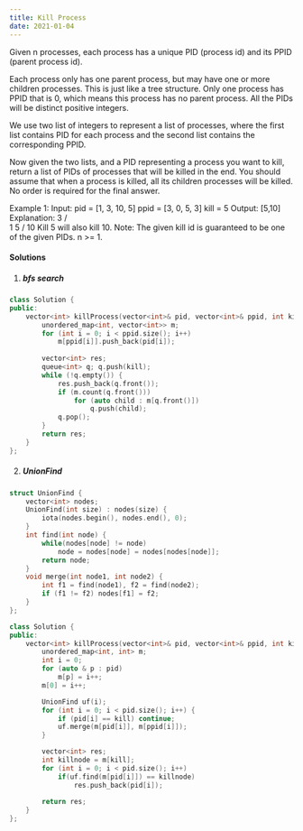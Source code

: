 ```yaml
---
title: Kill Process
date: 2021-01-04
---
```

Given n processes, each process has a unique PID (process id) and its PPID (parent process id).

Each process only has one parent process, but may have one or more children processes. This is just like a tree structure. Only one process has PPID that is 0, which means this process has no parent process. All the PIDs will be distinct positive integers.

We use two list of integers to represent a list of processes, where the first list contains PID for each process and the second list contains the corresponding PPID.

Now given the two lists, and a PID representing a process you want to kill, return a list of PIDs of processes that will be killed in the end. You should assume that when a process is killed, all its children processes will be killed. No order is required for the final answer.

Example 1:
Input: 
pid =  [1, 3, 10, 5]
ppid = [3, 0, 5, 3]
kill = 5
Output: [5,10]
Explanation: 
           3
         /   \
        1     5
             /
            10
Kill 5 will also kill 10.
Note:
The given kill id is guaranteed to be one of the given PIDs.
n >= 1.

#### Solutions

1. ##### bfs search

```cpp
class Solution {
public:
    vector<int> killProcess(vector<int>& pid, vector<int>& ppid, int kill) {
        unordered_map<int, vector<int>> m;
        for (int i = 0; i < ppid.size(); i++)
            m[ppid[i]].push_back(pid[i]);
        
        vector<int> res;
        queue<int> q; q.push(kill);
        while (!q.empty()) {
            res.push_back(q.front());
            if (m.count(q.front()))
                for (auto child : m[q.front()])
                    q.push(child);
            q.pop();
        }
        return res;
    }
};
```


2. ##### UnionFind

```cpp
struct UnionFind {
    vector<int> nodes;
    UnionFind(int size) : nodes(size) {
        iota(nodes.begin(), nodes.end(), 0);
    }
    int find(int node) {
        while(nodes[node] != node)
            node = nodes[node] = nodes[nodes[node]];
        return node;
    }
    void merge(int node1, int node2) {
        int f1 = find(node1), f2 = find(node2);
        if (f1 != f2) nodes[f1] = f2;
    }
};

class Solution {
public:
    vector<int> killProcess(vector<int>& pid, vector<int>& ppid, int kill) {
        unordered_map<int, int> m;
        int i = 0;
        for (auto & p : pid)
            m[p] = i++;
        m[0] = i++;

        UnionFind uf(i);
        for (int i = 0; i < pid.size(); i++) {
            if (pid[i] == kill) continue;
            uf.merge(m[pid[i]], m[ppid[i]]);
        }

        vector<int> res;
        int killnode = m[kill];
        for (int i = 0; i < pid.size(); i++)
            if(uf.find(m[pid[i]]) == killnode)
                res.push_back(pid[i]);
        
        return res;
    }
};
```